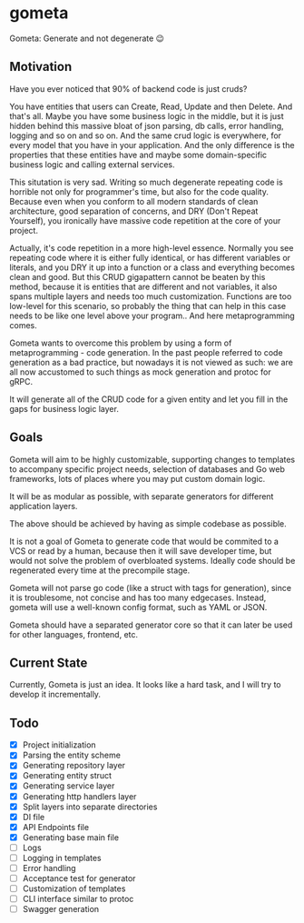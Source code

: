 # gometa
Gometa: Generate and not degenerate 😉

## Motivation 

Have you ever noticed that 90% of backend code is just cruds? 

You have entities that users can Create, Read, Update and then Delete. And that's all. Maybe you have some business logic in the middle, but it is just hidden behind this massive bloat of json parsing, db calls, error handling, logging and so on and so on. And the same crud logic is everywhere, for every model that you have in your application. And the only difference is the properties that these entities have and maybe some domain-specific business logic and calling external services.

This situtation is very sad. Writing so much degenerate repeating code is horrible not only for programmer's time, but also for the code quality. Because even when you conform to all modern standards of clean architecture, good separation of concerns, and DRY (Don't Repeat Yourself), you ironically have massive code repetition at the core of your project. 

Actually, it's code repetition in a more high-level essence. Normally you see repeating code where it is either fully identical, or has different variables or literals, and you DRY it up into a function or a class and everything becomes clean and good. But this CRUD gigapattern cannot be beaten by this method, because it is entities that are different and not variables, it also spans multiple layers and needs too much customization. Functions are too low-level for this scenario, so probably the thing that can help in this case needs to be like one level above your program.. And here metaprogramming comes. 

Gometa wants to overcome this problem by using a form of metaprogramming - code generation. In the past people referred to code generation as a bad practice, but nowadays it is not viewed as such: we are all now accustomed to such things as mock generation and protoc for gRPC.  

It will generate all of the CRUD code for a given entity and let you fill in the gaps for business logic layer. 

## Goals 

Gometa will aim to be highly customizable, supporting changes to templates to accompany specific project needs, selection of databases and Go web frameworks, lots of places where you may put custom domain logic. 

It will be as modular as possible, with separate generators for different application layers. 

The above should be achieved by having as simple codebase as possible. 

It is not a goal of Gometa to generate code that would be commited to a VCS or read by a human, because then it will save developer time, but would not solve the problem of overbloated systems. Ideally code should be regenerated every time at the precompile stage.   

Gometa will not parse go code (like a struct with tags for generation), since it is troublesome, not concise and has too many edgecases. Instead, gometa will use a well-known config format, such as YAML or JSON. 

Gometa should have a separated generator core so that it can later be used for other languages, frontend, etc. 

## Current State 

Currently, Gometa is just an idea. It looks like a hard task, and I will try to develop it incrementally. 

## Todo 

- [x] Project initialization
- [x] Parsing the entity scheme
- [x] Generating repository layer
- [x] Generating entity struct
- [x] Generating service layer 
- [x] Generating http handlers layer
- [x] Split layers into separate directories
- [x] DI file 
- [x] API Endpoints file
- [x] Generating base main file
- [ ] Logs
- [ ] Logging in templates
- [ ] Error handling 
- [ ] Acceptance test for generator
- [ ] Customization of templates
- [ ] CLI interface similar to protoc
- [ ] Swagger generation
